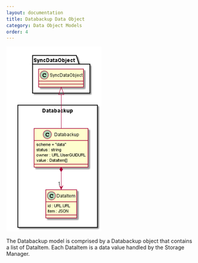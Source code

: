 ```yaml
---
layout: documentation
title: Databackup Data Object
category: Data Object Models
order: 4
---
```



![Databackup Object Model](databackup-model.png)

The Databackup model is comprised by a Databackup object that contains a list of DataItem. Each DataItem is a data value handled by the Storage Manager.
